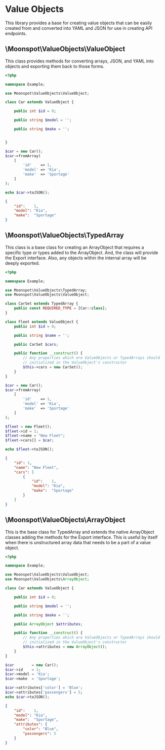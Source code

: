 # Value Objects

This library provides a base for creating value objects that can be easily
created from and converted into YAML and JSON for use in creating API endpoints.

## \Moonspot\ValueObjects\ValueObject

This class provides methods for converting arrays, JSON, and YAML into objects
and exporting them back to those forms.

```php
<?php

namespace Example;

use Moonspot\ValueObjects\ValueObject;

class Car extends ValueObject {

    public int $id = 0;

    public string $model = '';

    public string $make = '';


}

$car = new Car();
$car->fromArray(
    [
        'id'    => 1,
        'model' => 'Kia',
        'make'  => 'Sportage'
    ]
);

echo $car->toJSON();
```
```json
{
    "id":    1,
    "model": "Kia",
    "make":  "Sportage"
}
```

## \Moonspot\ValueObjects\TypedArray

This class is a base class for creating an ArrayObject that requires a specific
type or types added to the ArrayObject. And, the class will provide the Export
interface. Also, any objects within the internal array will be deeply exported.

```php
<?php

namespace Example;

use Moonspot\ValueObjects\TypedArray;
use Moonspot\ValueObjects\ValueObject;

class CarSet extends TypedArray {
    public const REQUIRED_TYPE = [Car::class];
}

class Fleet extends ValueObject {
    public int $id = 0;

    public string $name = '';

    public CarSet $cars;

    public function __construct() {
        // Any properties which are ValueObjects or TypedArrays should be
        // initialized in the ValueObject's constructor
        $this->cars = new CarSet();
    }
}

$car = new Car();
$car->fromArray(
    [
        'id'    => 1,
        'model' => 'Kia',
        'make'  => 'Sportage'
    ]
);

$fleet = new Fleet();
$fleet->id = 1;
$fleet->name = "New Fleet";
$fleet->cars[] = $car;

echo $fleet->toJSON();
```
```json
{
    "id": 1,
    "name": "New Fleet",
    "cars": [
        {
            "id":    1,
            "model": "Kia",
            "make":  "Sportage"
        }
    ]
}
```

## \Moonspot\ValueObjects\ArrayObject

This is the base class for TypedArray and extends the native ArrayObject
classes adding the methods for the Export interface. This is useful by itself
when there is unstructured array data that needs to be a part of a value
object.

```php
<?php

namespace Example;

use Moonspot\ValueObjects\ValueObject;
use Moonspot\ValueObjects\ArrayObject;

class Car extends ValueObject {

    public int $id = 0;

    public string $model = '';

    public string $make = '';

    public ArrayObject $attributes;

    public function __construct() {
        // Any properties which are ValueObjects or TypedArrays should be
        // initialized in the ValueObject's constructor
        $this->attributes = new ArrayObject();
    }
}

$car        = new Car();
$car->id    = 1;
$car->model = 'Kia';
$car->make  = 'Sportage';

$car->attributes['color'] = 'Blue';
$car->attributes['passengers'] = 5;
echo $car->toJSON();
```
```json
{
    "id":    1,
    "model": "Kia",
    "make":  "Sportage",
    "attributes": {
        "color": "Blue",
        "passengers": 5
    }
}
```
